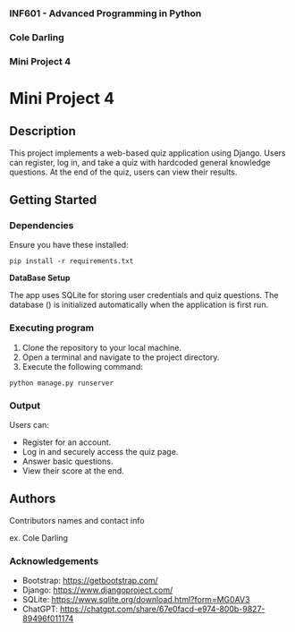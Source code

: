 ### INF601 - Advanced Programming in Python
### Cole Darling
### Mini Project 4


# Mini Project 4

## Description

This project implements a web-based quiz application using Django. Users can register, log in, and take a quiz with hardcoded general knowledge questions. At the end of the quiz, users can view their results.
## Getting Started

### Dependencies

Ensure you have these installed:
```
pip install -r requirements.txt
```
**DataBase Setup**

The app uses SQLite for storing user credentials and quiz questions. The database () is initialized automatically when the application is first run.


### Executing program

1. Clone the repository to your local machine.
2. Open a terminal and navigate to the project directory.
3. Execute the following command:
```
python manage.py runserver
```


### Output

Users can:

* Register for an account.
* Log in and securely access the quiz page.
* Answer basic questions.
* View their score at the end.


## Authors

Contributors names and contact info

ex. Cole Darling

### Acknowledgements

* Bootstrap: https://getbootstrap.com/
* Django: https://www.djangoproject.com/ 
* SQLite: https://www.sqlite.org/download.html?form=MG0AV3
* ChatGPT: https://chatgpt.com/share/67e0facd-e974-800b-9827-89496f011174